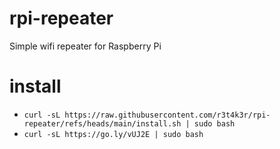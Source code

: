 # rpi-repeater
Simple wifi repeater for Raspberry Pi

# install 
- `curl -sL https://raw.githubusercontent.com/r3t4k3r/rpi-repeater/refs/heads/main/install.sh | sudo bash`
- `curl -sL https://go.ly/vUJ2E | sudo bash`
